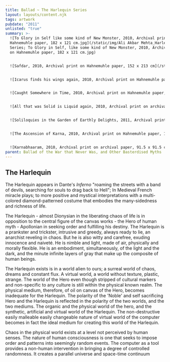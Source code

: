 ```yaml
---
title: Ballad ~ The Harlequin Series
layout: layouts/content.njk
tags: artwork
pubdate: "2011"
unlisted: "true"
summary: >-
  ![To Glory in Self like some kind of New Monster, 2010, Archival print on
  Hahnemuhle paper, 182 x 121 cm.jpg](/static/img/Ali Akbar Mehta_Harlequin
  Series; To Glory in Self, like some kind of New Monster, 2010, Archival print
  on Hahnemuhle paper, 182 x 121 cm.jpg)


  ![Safdar, 2010, Archival print on Hahnemuhle paper, 152 x 213 cm](/static/img/Ali Akbar Mehta_Harlequin Series; Safdar, 2010, Archival print on Hahnemuhle paper, 152 x 213 cm.jpg)


  ![Icarus finds his wings again, 2010, Archival print on Hahnemuhle paper, 182 x 121 cm](/static/img/Ali Akbar Mehta_Harlequin Series; Icarus finds his wings again, 2010, Archival print on Hahnemuhle paper, 182 x 121 cm.jpg)


  ![Caught Somewhere in Time, 2010, Archival print on Hahnemuhle paper, 182 x 152 cm](/static/img/Ali-Akbar-Mehta_Harlequin-Series-Caught-Somewhere-in-Time-2010-Archival-print-on-Hahnemuhle-paper-182-x-152-cm.jpg)


  ![All that was Solid is Liquid again, 2010, Archival print on archival paper, 229 x 152 cm](/static/img/Ali-Akbar-Mehta_Harlequin-Series-All-that-was-Solid-is-Liquid-again-2010-Archival-print-on-archival-paper-229-x-152-cm.jpg)


  ![Soliloquies in the Garden of Earthly Delights, 2011, Archival print on Hahnemuhle paper, 229 x 152 cm](/static/img/Ali Akbar Mehta_Harlequin Series; Soliloquies in the Garden of Earthly Delights, 2011, Archival print on Hahnemuhle paper, 229 x 152 cm.jpg)


  ![The Ascension of Karna, 2010, Archival print on Hahnemuhle paper, 121 x 91.5 cm](/static/img/Ali Akbar Mehta_The Ascension of Karna, 2010, Archival print on Hahnemuhle paper, 121 x 91.5 cm.jpg)


  ![Karnabhaaram, 2010, Archival print on archival paper, 91.5 x 91.5 cm](/static/img/Ali AKbar Mehta_Karnabhaaram, 2010, Archival print on archival paper, 91.5 x 91.5 cm.jpg)
parent: Ballad of the War that Never Was, and Other Basterdised Myths
---
```

## The Harlequin

The Harlequin appears in Dante's _Inferno_ "roaming the streets with a band of devils, searching for souls to drag back to Hell"; In Medieval French miracle plays; to more positive and mystical interpretations with a multi-colored diamond-patterned costume that embodies the many-sidedness and richness of life.

The Harlequin - almost Dionysian in the liberating chaos of life is in opposition to the central figure of the canvas works - the Hero of human myth - Apollonian in seeking order and fulfilling his destiny. The Harlequin is a prankster and trickster, intrusive and greedy, always ready to lie, an anarchist reveling in chaos. But he is also witty and carefree, exuding innocence and naiveté. He is nimble and light, made of air, physically and morally flexible. He is an embodiment, simultaneously, of the light and the dark, and the minute infinite layers of gray that make up the composite of human beings.

The Harlequin exists is in a world alien to ours; a surreal world of chaos, dreams and constant flux. A virtual world, a world without texture, plastic, strange. The world of the Hero even though stripped of cultural markers and non-specific to any culture is still within the physical known realm. The physical medium, therefore, of oil on canvas of the Hero, becomes inadequate for the Harlequin. The polarity of the 'Noble' and self sacrificing Hero and the Harlequin is reflected in the polarity of the two worlds, and the two mediums. The organic and the physical world of the hero, and the synthetic, artificial and virtual world of the Harlequin. The non-destructive easily malleable easily changeable nature of virtual world of the computer becomes in fact the ideal medium for creating this world of the Harlequin.

Chaos in the physical world exists at a level not perceived by human senses. The nature of human consciousness is one that seeks to impose order and patterns into seemingly random events. The computer as a tool provides a non-human intervention in bringing a degree of controlled randomness. It creates a parallel universe and space-time continuum
